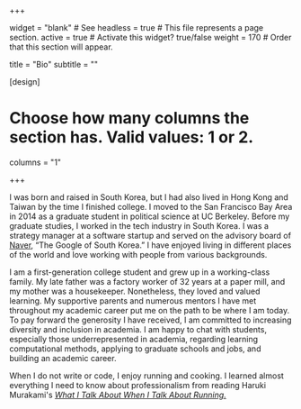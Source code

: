 +++

widget = "blank"  # See headless = true  # This file represents a page section.
active = true  # Activate this widget? true/false
weight = 170  # Order that this section will appear.

title = "Bio"
subtitle = ""

[design]
  # Choose how many columns the section has. Valid values: 1 or 2.
  columns = "1"

+++

I was born and raised in South Korea, but I had also lived in Hong Kong and Taiwan by the time I finished college. I moved to the San Francisco Bay Area in 2014 as a graduate student in political science at UC Berkeley. Before my graduate studies, I worked in the tech industry in South Korea. I was a strategy manager at a software startup and served on the advisory board of [Naver](https://en.wikipedia.org/wiki/Naver), “The Google of South Korea.” I have enjoyed living in different places of the world and love working with people from various backgrounds.

I am a first-generation college student and grew up in a working-class family. My late father was a factory worker of 32 years at a paper mill, and my mother was a housekeeper. Nonetheless, they loved and valued learning. My supportive parents and numerous mentors I have met throughout my academic career put me on the path to be where I am today. To pay forward the generosity I have received, I am committed to increasing diversity and inclusion in academia. I am happy to chat with students, especially those underrepresented in academia, regarding learning computational methods, applying to graduate schools and jobs, and building an academic career.

When I do not write or code, I enjoy running and cooking. I learned almost everything I need to know about professionalism from reading Haruki Murakami's [*What I Talk About When I Talk About Running.*](https://www.harukimurakami.com/book/what-i-talk-about-when-i-talk-about-running-a-memoir)  

